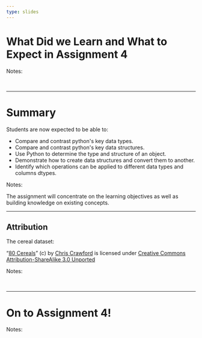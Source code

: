 ```yaml
---
type: slides
---
```


# What Did we Learn and What to Expect in Assignment 4

Notes: 

<br>

---

# Summary  

Students are now expected to be able to:

- Compare and contrast python's key data types.
- Compare and contrast python's key data structures. 
- Use Python to determine the type and structure of an object.
- Demonstrate how to create data structures and convert them to another.
- Identify which operations can be applied to different data types and columns dtypes. 



Notes:

The assignment will concentrate on the learning objectives as well as building knowledge on existing concepts. 

---

## Attribution

The cereal dataset:

 “[80 Cereals](https://www.kaggle.com/crawford/80-cereals/)” (c) by [Chris Crawford](https://www.linkedin.com/in/crawforc3/) is licensed
under [Creative Commons Attribution-ShareAlike 3.0 Unported](http://creativecommons.org/licenses/by-sa/3.0/)


Notes:

<br>

---

# On to Assignment 4!

Notes:

<br>



